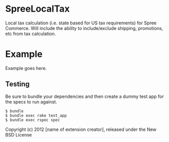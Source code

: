 SpreeLocalTax
=============

Local tax calculation (i.e. state based for US tax requirements) for Spree Commerce. Will include the ability to include/exclude shipping, promotions, etc from tax calculation. 


Example
=======

Example goes here.

Testing
-------

Be sure to bundle your dependencies and then create a dummy test app for the specs to run against.

    $ bundle
    $ bundle exec rake test_app
    $ bundle exec rspec spec

Copyright (c) 2012 [name of extension creator], released under the New BSD License
